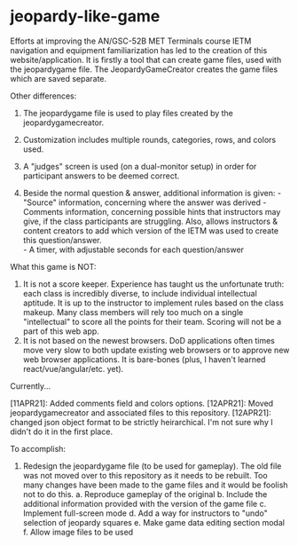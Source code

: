 # jeopardy-like-game

Efforts at improving the AN/GSC-52B MET Terminals course IETM navigation and equipment familiarization has led to the creation of this website/application.  It is firstly a tool that can create game files, used with the jeopardygame file.  The JeopardyGameCreator creates the game files which are saved separate.

Other differences:

1. The jeopardygame file is used to play files created by the jeopardygamecreator.

2. Customization includes multiple rounds, categories, rows, and colors used.

3. A "judges" screen is used (on a dual-monitor setup) in order for participant answers to be deemed correct.

4. Beside the normal question & answer, additional information is given:
       - "Source" information, concerning where the answer was derived
       - Comments information, concerning possible hints that instructors may give, if the class participants are struggling. Also, allows instructors & content creators to add which version of the IETM was used to create this question/answer.  
       - A timer, with adjustable seconds for each question/answer

What this game is NOT:
  1. It is not a score keeper.  Experience has taught us the unfortunate truth: each class is incredibly diverse, to include individual intellectual aptitude.  It is up to the instructor to implement rules based on the class makeup.  Many class members will rely too much on a single "intellectual" to score all the points for their team. Scoring will not be a part of this web app.  
  2. It is not based on the newest browsers.  DoD applications often times move very slow to both update existing web browsers or to approve new web browser applications.  It is bare-bones (plus, I haven't learned react/vue/angular/etc. yet).  


Currently...

[11APR21]: Added comments field and colors options.
[12APR21]: Moved jeopardygamecreator and associated files to this repository.
[12APR21]: changed json object format to be strictly heirarchical.  I'm not sure why I didn't do it in the first place.



To accomplish:

1. Redesign the jeopardygame file (to be used for gameplay).  The old file was not moved over to this repository as it needs to be rebuilt. Too many changes have been made to the game files and it would be foolish not to do this.
    a. Reproduce gameplay of the original
    b. Include the additional information provided with the version of the game file
    c. Implement full-screen mode
    d. Add a way for instructors to "undo" selection of jeopardy squares
    e. Make game data editing section modal
    f. Allow image files to be used

